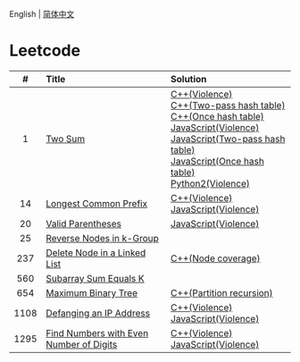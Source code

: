 English | [简体中文](./README.CN.md)

# Leetcode

**#**|**Title**|**Solution**
:-:|:--|:--
1 | [Two Sum](./1.%20Two%20Sum/README.md) | [C++(Violence)](./1.%20Two%20Sum/README.md#code-cpp-1)<br/>[C++(Two-pass hash table)](./1.%20Two%20Sum/README.md#code-cpp-2)<br/>[C++(Once hash table)](./1.%20Two%20Sum/README.md#code-cpp-3)<br/>[JavaScript(Violence)](./1.%20Two%20Sum/README.md#code-js-1)<br/>[JavaScript(Two-pass hash table)](./1.%20Two%20Sum/README.md#code-js-2)<br/>[JavaScript(Once hash table)](./1.%20Two%20Sum/README.md#code-js-3)<br/>[Python2(Violence)](./1.%20Two%20Sum/README.md#code-python2-1)
14 | [Longest Common Prefix](./14.%20Longest%20Common%20Prefix/README.md) | [C++(Violence)](./14.%20Longest%20Common%20Prefix/README.md#code-cpp-1)<br/>[JavaScript(Violence)](./14.%20Longest%20Common%20Prefix/README.md#code-js-1)
20 | [Valid Parentheses](./20.%20Valid%20Parentheses/README.md) | [JavaScript(Violence)](./20.%20Valid%20Parentheses/README.md#code-js-1)
25 | [Reverse Nodes in k-Group]() | []()
237 | [Delete Node in a Linked List](./237.%20Delete%20Node%20in%20a%20Linked%20List/README.md) | [C++(Node coverage)](./237.%20Delete%20Node%20in%20a%20Linked%20List/README.md#code-cpp-1)
560 | [Subarray Sum Equals K]() | []()
654 | [Maximum Binary Tree](./654.%20Maximum%20Binary%20Tree/README.md) | [C++(Partition recursion)](./654.%20Maximum%20Binary%20Tree/README.md#code-cpp-1)
1108 | [Defanging an IP Address](./1108.%20Defanging%20an%20IP%20Address/README.md) | [C++(Violence)](./1108.%20Defanging%20an%20IP%20Address/README.md#code-cpp-1)<br/>[JavaScript(Violence)](./1108.%20Defanging%20an%20IP%20Address/README.md#code-js-1)
1295 | [Find Numbers with Even Number of Digits](./1295.%20Find%20Numbers%20with%20Even%20Number%20of%20Digits/README.md) | [C++(Violence)](./1295.%20Find%20Numbers%20with%20Even%20Number%20of%20Digits/README.md#code-cpp-1)<br/>[JavaScript(Violence)](./1295.%20Find%20Numbers%20with%20Even%20Number%20of%20Digits/README.md#code-js-1)
